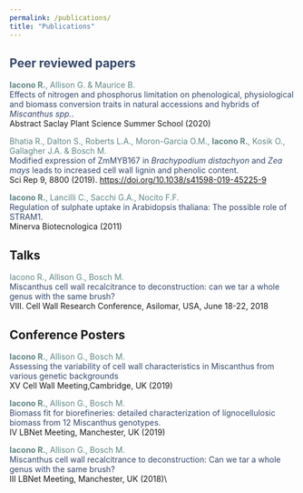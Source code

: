```yaml
---
permalink: /publications/
title: "Publications"
---
```


## <span style="color: #36486b;" >Peer reviewed papers</span>
<span style="color: #618685;" >**Iacono R.**, Allison G. & Maurice B.</span>\
<span style="color: #36486b;" >Effects of nitrogen and phosphorus limitation on phenological, physiological and biomass conversion traits in natural accessions and hybrids of *Miscanthus spp.*. </span>\
Abstract Saclay Plant Science Summer School (2020)


<span style="color: #618685;" >Bhatia R., Dalton S., Roberts L.A., Moron-Garcia O.M., **Iacono R.**, Kosik O., Gallagher J.A. & Bosch M.</span>\
<span style="color: #36486b;" >Modified expression of ZmMYB167 in *Brachypodium distachyon* and *Zea mays* leads to increased cell wall lignin and phenolic content. </span>\
Sci Rep 9, 8800 (2019). https://doi.org/10.1038/s41598-019-45225-9


<span style="color: #618685;" >**Iacono R.**, Lancilli C., Sacchi G.A., Nocito F.F.</span>\
<span style="color: #36486b;" >Regulation of sulphate uptake in Arabidopsis thaliana: The possible role of STRAM1. </span>\
Minerva Biotecnologica (2011)

## Talks
<span style="color: #618685;" >Iacono R., Allison G., Bosch M.</span>\
<span style="color: #36486b;" >Miscanthus cell wall recalcitrance to deconstruction: can we tar a whole genus with the same
brush?</span>\
VIII. Cell Wall Research Conference, Asilomar, USA, June 18-22, 2018

## Conference Posters
<span style="color: #618685;" >**Iacono R.**, Allison G., Bosch M. </span>\
<span style="color: #36486b;" >Assessing the variability of cell wall characteristics in Miscanthus from various genetic backgrounds</span>\
XV Cell Wall Meeting,Cambridge, UK (2019)

<span style="color: #618685;" >**Iacono R.**, Allison G., Bosch M. </span>\
<span style="color: #36486b;" >Biomass fit for biorefineries: detailed characterization of lignocellulosic biomass from 12 Miscanthus genotypes.</span>\
IV LBNet Meeting, Manchester, UK (2019)

<span style="color: #618685;" >**Iacono R.**, Allison G., Bosch M. </span>\
<span style="color: #36486b;" >Miscanthus cell wall recalcitrance to deconstruction: Can we tar a whole genus with the same brush?</span>\
III LBNet Meeting, Manchester, UK (2018)\
